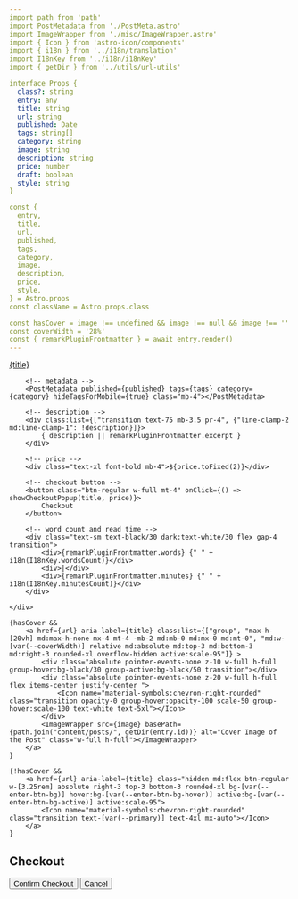 ```yaml
---
import path from 'path'
import PostMetadata from './PostMeta.astro'
import ImageWrapper from './misc/ImageWrapper.astro'
import { Icon } from 'astro-icon/components'
import { i18n } from '../i18n/translation'
import I18nKey from '../i18n/i18nKey'
import { getDir } from '../utils/url-utils'

interface Props {
  class?: string
  entry: any
  title: string
  url: string
  published: Date
  tags: string[]
  category: string
  image: string
  description: string
  price: number
  draft: boolean
  style: string
}

const {
  entry,
  title,
  url,
  published,
  tags,
  category,
  image,
  description,
  price,
  style,
} = Astro.props
const className = Astro.props.class

const hasCover = image !== undefined && image !== null && image !== ''
const coverWidth = '28%'
const { remarkPluginFrontmatter } = await entry.render()
---
```


<div class:list={["card-base flex flex-col-reverse md:flex-col w-full rounded-[var(--radius-large)] overflow-hidden relative", className]} style={style}>
    <div class:list={["pl-6 md:pl-9 pr-6 md:pr-2 pt-6 md:pt-7 pb-6 relative", {"w-full md:w-[calc(100%_-_52px_-_12px)]": !hasCover, "w-full md:w-[calc(100%_-_var(--coverWidth)_-_12px)]": hasCover}]}>
        <a href={url} class="transition group w-full block font-bold mb-3 text-3xl text-90 hover:text-[var(--primary)] dark:hover:text-[var(--primary)] active:text-[var(--title-active)] dark:active:text-[var(--title-active)] before:w-1 before:h-5 before:rounded-md before:bg-[var(--primary)] before:absolute before:top-[35px] before:left-[18px] before:hidden md:before:block">
            {title}
            <Icon class="inline text-[2rem] text-[var(--primary)] md:hidden translate-y-0.5 absolute" name="material-symbols:chevron-right-rounded" ></Icon>
            <Icon class="text-[var(--primary)] text-[2rem] transition hidden md:inline absolute translate-y-0.5 opacity-0 group-hover:opacity-100 -translate-x-1 group-hover:translate-x-0" name="material-symbols:chevron-right-rounded"></Icon>
        </a>

        <!-- metadata -->
        <PostMetadata published={published} tags={tags} category={category} hideTagsForMobile={true} class="mb-4"></PostMetadata>

        <!-- description -->
        <div class:list={["transition text-75 mb-3.5 pr-4", {"line-clamp-2 md:line-clamp-1": !description}]}>
            { description || remarkPluginFrontmatter.excerpt }
        </div>

        <!-- price -->
        <div class="text-xl font-bold mb-4">${price.toFixed(2)}</div>

        <!-- checkout button -->
        <button class="btn-regular w-full mt-4" onClick={() => showCheckoutPopup(title, price)}>
            Checkout
        </button>

        <!-- word count and read time -->
        <div class="text-sm text-black/30 dark:text-white/30 flex gap-4 transition">
            <div>{remarkPluginFrontmatter.words} {" " + i18n(I18nKey.wordsCount)}</div>
            <div>|</div>
            <div>{remarkPluginFrontmatter.minutes} {" " + i18n(I18nKey.minutesCount)}</div>
        </div>

    </div>

    {hasCover && 
        <a href={url} aria-label={title} class:list={["group", "max-h-[20vh] md:max-h-none mx-4 mt-4 -mb-2 md:mb-0 md:mx-0 md:mt-0", "md:w-[var(--coverWidth)] relative md:absolute md:top-3 md:bottom-3 md:right-3 rounded-xl overflow-hidden active:scale-95"]} >
            <div class="absolute pointer-events-none z-10 w-full h-full group-hover:bg-black/30 group-active:bg-black/50 transition"></div>
            <div class="absolute pointer-events-none z-20 w-full h-full flex items-center justify-center ">
                <Icon name="material-symbols:chevron-right-rounded" class="transition opacity-0 group-hover:opacity-100 scale-50 group-hover:scale-100 text-white text-5xl"></Icon>
            </div>
            <ImageWrapper src={image} basePath={path.join("content/posts/", getDir(entry.id))} alt="Cover Image of the Post" class="w-full h-full"></ImageWrapper>
        </a>
    }

    {!hasCover &&
        <a href={url} aria-label={title} class="hidden md:flex btn-regular w-[3.25rem] absolute right-3 top-3 bottom-3 rounded-xl bg-[var(--enter-btn-bg)] hover:bg-[var(--enter-btn-bg-hover)] active:bg-[var(--enter-btn-bg-active)] active:scale-95">
            <Icon name="material-symbols:chevron-right-rounded" class="transition text-[var(--primary)] text-4xl mx-auto"></Icon>
        </a>
    }
</div>
<div class="transition border-t-[1px] border-dashed mx-6 border-black/10 dark:border-white/[0.15] last:border-t-0 md:hidden"></div>

<!-- Checkout Popup -->
<div id="checkout-popup" class="fixed inset-0 flex items-center justify-center bg-black/50 hidden">
    <div class="bg-white p-6 rounded-lg shadow-lg">
        <h2 class="text-xl font-bold mb-4">Checkout</h2>
        <p id="checkout-message" class="mb-4"></p>
        <button id="confirm-checkout" class="btn-regular">Confirm Checkout</button>
        <button id="cancel-checkout" class="btn-regular mt-2">Cancel</button>
    </div>
</div>

<style lang="stylus" define:vars={{coverWidth}}>
</style>

<script>
    function showCheckoutPopup(title, price) {
        const popup = document.getElementById('checkout-popup');
        const message = document.getElementById('checkout-message');
        message.innerText = `Are you sure you want to checkout for ${title} at $${price.toFixed(2)}?`;
        popup.classList.remove('hidden');

        document.getElementById('confirm-checkout').onclick = () => {
            // Handle checkout logic here
            alert('Checkout confirmed!');
            popup.classList.add('hidden');
        };

        document.getElementById('cancel-checkout').onclick = () => {
            popup.classList.add('hidden');
        };
    }
</script>
